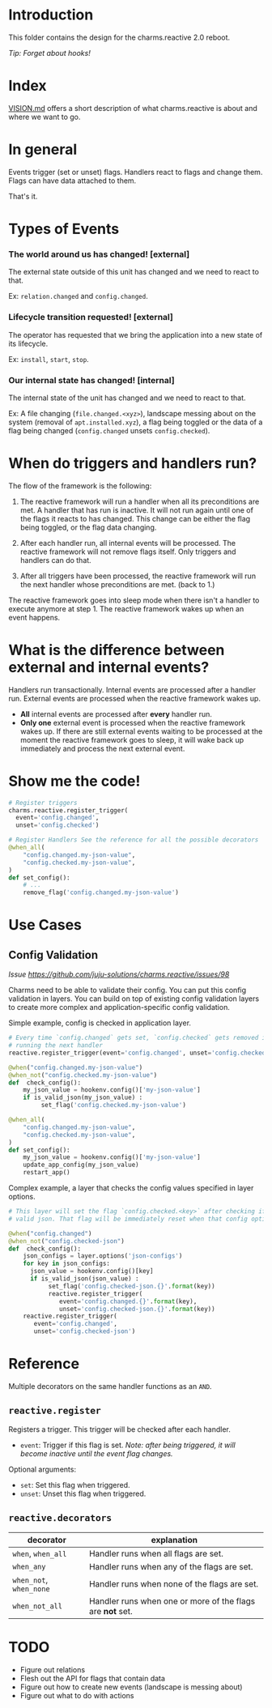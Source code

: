 # Introduction

This folder contains the design for the charms.reactive 2.0 reboot.

*Tip: Forget about hooks!*

# Index

[VISION.md](VISION.md) offers a short description of what charms.reactive is about and where we want to go.

# In general

Events trigger (set or unset) flags. Handlers react to flags and change them. Flags can have data attached to them.

<!-- triggers are suggested here: https://github.com/juju-solutions/charms.reactive/issues/97 -->

That's it.

# Types of Events

### The world around us has changed! [external]

The external state outside of this unit has changed and we need to react to that.

Ex: `relation.changed` and `config.changed`.

### Lifecycle transition requested! [external]

The operator has requested that we bring the application into a new state of its lifecycle.

Ex: `install`, `start`, `stop`.

<!-- hooks are just one of the many types of events, decoupling the reactive bus from hooks as proposed here: https://github.com/juju-solutions/charms.reactive/issues/90 -->

### Our internal state has changed! [internal]

The internal state of the unit has changed and we need to react to that.

Ex: A file changing (`file.changed.<xyz>`), landscape messing about on the system (removal of `apt.installed.xyz`), a flag being toggled or the data of a flag being changed (`config.changed` unsets `config.checked`).

<!-- Actions is a tricky one. I'd wait a bit to include actions in the story until we're more certain of where we want to go.

### Action requested! [external]

The operator has requested an action that shouldn't significantly impact the state of the application.

Ex: `smoke-test`, `run-job`, `create-backup`, ... -->

# When do triggers and handlers run?

The flow of the framework is the following:

1. The reactive framework will run a handler when all its preconditions are met. A handler that has run is inactive. It will not run again until one of the flags it reacts to has changed. This change can be either the flag being toggled, or the flag data changing.

2. After each handler run, all internal events will be processed. The reactive framework will not remove flags itself. Only triggers and handlers can do that.

<!-- We should do step 2. recursively. This makes it possible for charmers to create deadlocks/ infinite loops. It would be good if the reactive framework could notice an infinite loop and crash. -->

<!-- Triggers or "Connected States" fix a number of issues:  -->
<!-- multiple handlers can watch the same file for changes by creating a trigger on `file.changed.xyz` that flags `myhandler.file.changed.xyz` https://github.com/juju-solutions/charms.reactive/issues/25 https://github.com/juju-solutions/charms.reactive/issues/44 -->
<!-- when_resource_changed is a trigger that flags `resource.changed.xyz` https://github.com/juju-solutions/charms.reactive/issues/87 -->


3. After all triggers have been processed, the reactive framework will run the next handler whose preconditions are met. (back to 1.)

The reactive framework goes into sleep mode when there isn't a handler to execute anymore at step 1. The reactive framework wakes up when an event happens.

# What is the difference between external and internal events?

Handlers run transactionally. Internal events are processed after a handler run. External events are processed when the reactive framework wakes up.

 - **All** internal events are processed after **every** handler run.
 - **Only one** external event is processed when the reactive framework wakes up. If there are still external events waiting to be processed at the moment the reactive framework goes to sleep, it will wake back up immediately and process the next external event.

# Show me the code!


```python
# Register triggers
charms.reactive.register_trigger(
  event='config.changed',
  unset='config.checked')

# Register Handlers See the reference for all the possible decorators
@when_all(
    "config.changed.my-json-value",
    "config.checked.my-json-value",
)
def set_config():
    # ...
    remove_flag('config.changed.my-json-value')
```

# Use Cases

## Config Validation

*Issue https://github.com/juju-solutions/charms.reactive/issues/98*

Charms need to be able to validate their config. You can put this config validation in layers. You can build on top of existing config validation layers to create more complex and application-specific config validation.

Simple example, config is checked in application layer.

```python
# Every time `config.changed` gets set, `config.checked` gets removed immediately; before
# running the next handler
reactive.register_trigger(event='config.changed', unset='config.checked')

@when("config.changed.my-json-value")
@when_not("config.checked.my-json-value")
def  check_config():
    my_json_value = hookenv.config()['my-json-value']
    if is_valid_json(my_json_value) :
         set_flag('config.checked.my-json-value')

@when_all(
    "config.changed.my-json-value",
    "config.checked.my-json-value",
)
def set_config():
    my_json_value = hookenv.config()['my-json-value']
    update_app_config(my_json_value)
    restart_app()
```

Complex example, a layer that checks the config values specified in layer options.

```python
# This layer will set the flag `config.checked.<key>` after checking if that config options is
# valid json. That flag will be immediately reset when that config option changes.

@when("config.changed")
@when_not("config.checked-json")
def  check_config():
    json_configs = layer.options('json-configs')
    for key in json_configs:
      json_value = hookenv.config()[key]
      if is_valid_json(json_value) :
           set_flag('config.checked-json.{}'.format(key))
           reactive.register_trigger(
              event='config.changed.{}'.format(key),
              unset='config.checked-json.{}'.format(key))
    reactive.register_trigger(
       event='config.changed',
       unset='config.checked-json')
```

# Reference

Multiple decorators on the same handler functions as an `AND`.

## `reactive.register`

Registers a trigger. This trigger will be checked after each handler.

- `event`: Trigger if this flag is set. *Note: after being triggered, it will become inactive until the event flag changes.*

<!-- Handlers and events both become inactive in the same way. This improves consistency. -->

Optional arguments:

- `set`: Set this flag when triggered.
- `unset`: Unset this flag when triggered.

## `reactive.decorators`

| decorator  	                 |   explanation                                                     |
|---	                         |---	                                                               |
| `when`, `when_all`           | Handler runs when all flags are set.                              |
| `when_any`                   | Handler runs when any of the flags are set.                       |
| `when_not`, `when_none`      | Handler runs when none of the flags are set.                      |
| `when_not_all`               | Handler runs when one or more of the flags are **not** set.       |


<!-- this proposal removes `hook`, `not_unless`, `only_once`, `when_file_changed` -->
<!-- fixes: https://github.com/juju-solutions/charms.reactive/issues/22 -->

# TODO

 - Figure out relations
 - Flesh out the API for flags that contain data
 - Figure out how to create new events (landscape is messing about)
 - Figure out what to do with actions
